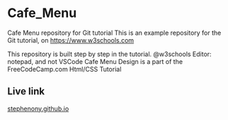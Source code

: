 # Cafe_Menu

Cafe Menu repository for Git tutorial
This is an example repository for the Git tutorial, on https://www.w3schools.com

This repository is built step by step in the tutorial. @w3schools
Editor: notepad, and not VSCode
Cafe Menu Design is a part of the FreeCodeCamp.com Html/CSS Tutorial

## Live link

<a href="https://stephenony.github.io"> stephenony.github.io </a>


